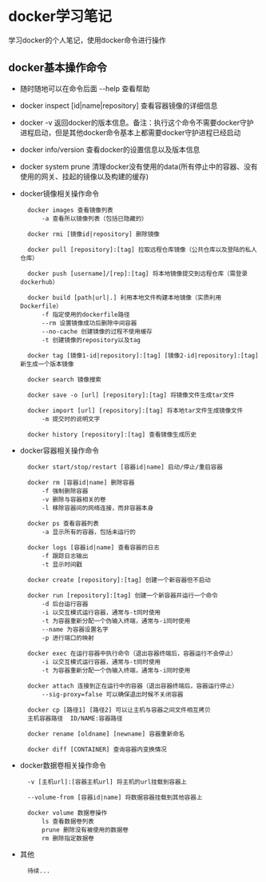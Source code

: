 # docker学习笔记

学习docker的个人笔记，使用docker命令进行操作

## docker基本操作命令

* 随时随地可以在命令后面 --help 查看帮助

* docker inspect [id|name|repository]   查看容器镜像的详细信息

* docker -v 返回docker的版本信息。备注：执行这个命令不需要docker守护进程启动，但是其他docker命令基本上都需要docker守护进程已经启动

* docker info/version  查看docker的设置信息以及版本信息

* docker system prune  清理docker没有使用的data(所有停止中的容器、没有使用的网关、挂起的镜像以及构建的缓存)

* docker镜像相关操作命令

        docker images 查看镜像列表
        	-a 查看所以镜像列表（包括已隐藏的） 
        	
        docker rmi [镜像id|repository] 删除镜像
        
        docker pull [repository]:[tag] 拉取远程仓库镜像（公共仓库以及登陆的私人仓库）   
        
        docker push [username]/[rep]:[tag] 将本地镜像提交到远程仓库（需登录dockerhub）
        
        docker build [path|url|.] 利用本地文件构建本地镜像（实质利用Dockerfile）
        	-f 指定使用的dockerfile路径	
        	--rm 设置镜像成功后删除中间容器
        	--no-cache 创建镜像的过程不使用缓存
        	-t 创建镜像的repository以及tag
        
        docker tag [镜像1-id|repository]:[tag] [镜像2-id|repository]:[tag] 新生成一个版本镜像
        
        docker search 镜像搜索 
        
        docker save -o [url] [repository]:[tag] 将镜像文件生成tar文件
        
        docker import [url] [repository]:[tag] 将本地tar文件生成镜像文件
        	-m 提交时的说明文字
        
        docker history [repository]:[tag] 查看镜像生成历史
    
* docker容器相关操作命令

        docker start/stop/restart [容器id|name] 启动/停止/重启容器
        
        docker rm [容器id|name] 删除容器
        	-f 强制删除容器
        	-v 删除与容器相关的卷
        	-l 移除容器间的网络连接，而非容器本身
        				
        docker ps 查看容器列表
        	-a 显示所有的容器，包括未运行的
        
        docker logs [容器id|name] 查看容器的日志
        	-f 跟踪日志输出
        	-t 显示时间戳
        
        docker create [repository]:[tag] 创建一个新容器但不启动
        
        docker run [repository]:[tag] 创建一个新容器并运行一个命令
        	-d 后台运行容器
        	-i 以交互模式运行容器，通常与-t同时使用
        	-t 为容器重新分配一个伪输入终端，通常与-i同时使用
        	--name 为容器设置名字
        	-p 进行端口的映射
        
        docker exec 在运行容器中执行命令（退出容器终端后，容器运行不会停止）
        	-i 以交互模式运行容器，通常与-t同时使用
        	-t 为容器重新分配一个伪输入终端，通常与-i同时使用
        
        docker attach 连接到正在运行中的容器（退出容器终端后，容器运行停止）
        	--sig-proxy=false 可以确保退出时候不关闭容器
        
        docker cp [路径1] [路径2] 可以让主机与容器之间文件相互拷贝
        主机容器路径  ID/NAME:容器路径
        
        docker rename [oldname] [newname] 容器重新命名
        
        docker diff [CONTAINER] 查询容器内变换情况
        
* docker数据卷相关操作命令

        -v [主机url]:[容器主机url] 将主机的url挂载到容器上
        
        --volume-from [容器id|name] 将数据容器挂载到其他容器上
        
        docker volume 数据卷操作
        	ls 查看数据卷列表
        	prune 删除没有被使用的数据卷
        	rm 删除指定数据卷
        	
* 其他

        待续...